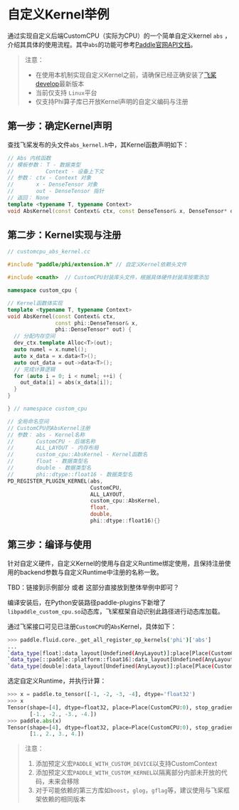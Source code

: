 # 自定义Kernel举例

通过实现自定义后端CustomCPU（实际为CPU）的一个简单自定义kernel `abs` ，介绍其具体的使用流程。其中`abs`的功能可参考[Paddle官网API文档](https://www.paddlepaddle.org.cn/documentation/docs/zh/api/paddle/abs_cn.html#abs)。


> 注意：
> - 在使用本机制实现自定义Kernel之前，请确保已经正确安装了[飞桨develop](https://github.com/PaddlePaddle/Paddle)最新版本
> - 当前仅支持 `Linux`平台
> - 仅支持Phi算子库已开放Kernel声明的自定义编码与注册


## 第一步：确定Kernel声明

查找飞桨发布的头文件`abs_kernel.h`中，其Kernel函数声明如下：

```c++
// Abs 内核函数
// 模板参数： T - 数据类型
//          Context - 设备上下文
// 参数： ctx - Context 对象
//       x - DenseTensor 对象
//       out - DenseTensor 指针
// 返回： None
template <typename T, typename Context>
void AbsKernel(const Context& ctx, const DenseTensor& x, DenseTensor* out);

```

## 第二步：Kernel实现与注册

```c++
// customcpu_abs_kernel.cc

#include "paddle/phi/extension.h" // 自定义Kernel依赖头文件

#include <cmath>  // CustomCPU封装库头文件，根据具体硬件封装库按需添加

namespace custom_cpu {

// Kernel函数体实现
template <typename T, typename Context>
void AbsKernel(const Context& ctx,
               const phi::DenseTensor& x,
               phi::DenseTensor* out) {
  // 分配内存空间
  dev_ctx.template Alloc<T>(out);
  auto numel = x.numel();
  auto x_data = x.data<T>();
  auto out_data = out->data<T>();
  // 完成计算逻辑
  for (auto i = 0; i < numel; ++i) {
    out_data[i] = abs(x_data[i]);
  }
}

} // namespace custom_cpu

// 全局命名空间
// CustomCPU的AbsKernel注册
// 参数： abs - Kernel名称
//       CustomCPU - 后端名称
//       ALL_LAYOUT - 内存布局
//       custom_cpu::AbsKernel - Kernel函数名
//       float - 数据类型名
//       double - 数据类型名
//       phi::dtype::float16 - 数据类型名
PD_REGISTER_PLUGIN_KERNEL(abs,
                          CustomCPU,
                          ALL_LAYOUT,
                          custom_cpu::AbsKernel,
                          float,
                          double,
                          phi::dtype::float16){}
```

## 第三步：编译与使用

针对自定义硬件，自定义Kernel的使用与自定义Runtime绑定使用，且保持注册使用的backend参数与自定义Runtime中注册的名称一致。

TBD：链接到示例部分 或者 这部分直接放到整体举例中即可？

编译安装后，在Python安装路径paddle-plugins下新增了`libpaddle_custom_cpu.so`动态库，飞桨框架自动识别此路径进行动态库加载。

通过飞桨接口可见已注册`CustomCPU`的`Abs`Kernel，具体如下：

```bash
>>> paddle.fluid.core._get_all_register_op_kernels('phi')['abs']
...
`data_type[float]:data_layout[Undefined(AnyLayout)]:place[Place(CustomCPU:0)]:library_type[PLAIN]`
`data_type[::paddle::platform::float16]:data_layout[Undefined(AnyLayout)]:place[Place(CustomCPU:0)]:library_type[PLAIN]`
`data_type[double]:data_layout[Undefined(AnyLayout)]:place[Place(CustomCPU:0)]:library_type[PLAIN]`
```

选定自定义Runtime，并执行计算：

```python
>>> x = paddle.to_tensor([-1, -2, -3, -4], dtype='float32')
>>> x
Tensor(shape=[4], dtype=float32, place=Place(CustomCPU:0), stop_gradient=True,
       [-1., -2., -3., -4.])
>>> paddle.abs(x)
Tensor(shape=[4], dtype=float32, place=Place(CustomCPU:0), stop_gradient=True,
       [1., 2., 3., 4.])
```

> 注意：
> 1. 添加预定义宏`PADDLE_WITH_CUSTOM_DEVICE`以支持CustomContext
> 2. 添加预定义宏`PADDLE_WITH_CUSTOM_KERNEL`以隔离部分内部未开放的代码，未来会移除
> 3. 对于可能依赖的第三方库如`boost`，`glog`，`gflag`等，建议使用与飞桨框架依赖的相同版本
